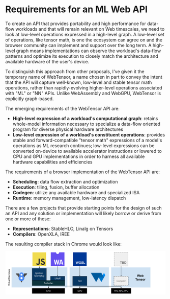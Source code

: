 # Requirements for an ML Web API

To create an API that provides portability and high performance for data-flow workloads and that will remain relevant on Web timescales, we need to look at low-level operations expressed in a high-level graph. A low-level set of operations, like tensor math, is one the ecosystem can agree on and the browser community can implement and support over the long term. A high-level graph means implementations can observe the workload's data-flow patterns and optimize its execution to closely match the architecture and available hardware of the user's device.

To distinguish this approach from other proposals, I've given it the temporary name of WebTensor, a name chosen in part to convey the intent that the API will capture well-known, low-level and stable tensor math operations, rather than rapidly-evolving higher-level operations associated with "ML" or "NN" APIs. Unlike WebAssembly and WebGPU, WebTensor is explicitly graph-based.

The emerging requirements of the WebTensor API are:

* **High-level expression of a workload's computational graph**: retains whole-model information necessary to specialize a data-flow oriented program for diverse physical hardware architectures
* **Low-level expression of a workload's constituent operations**: provides stable and forward-compatible "tensor math" expressions of a model's operations as ML research continues; low-level expressions can be converted on-device to available accelerator instructions or lowered to CPU and GPU implementations in order to harness all available hardware capabilities and efficiencies

The requirements of a browser implementation of the WebTensor API are:

* **Scheduling**: data flow extraction and optimization
* **Execution**: tiling, fusion, buffer allocation
* **Codegen**: utilize any available hardware and specialized ISA
* **Runtime**: memory management, low-latency dispatch

There are a few projects that provide starting points for the design of such an API and any solution or implementation will likely borrow or derive from one or more of these:

* **Representations**: StableHLO, Linalg on Tensors
* **Compilers**: OpenXLA, IREE

The resulting compiler stack in Chrome would look like:

![The new VMs with Web ML](newvms.svg)